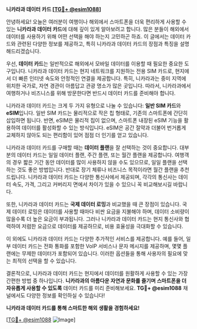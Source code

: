 **니카라과 데이터 카드 [[TG💪+ @esim1088](https://t.me/s/esim1088)]**

안녕하세요! 오늘은 여러분이 여행이나 해외에서 스마트폰을 더욱 편리하게 사용할 수 있는 **니카라과 데이터 카드**에 대해 깊이 있게 알아보려고 합니다. 많은 분들이 해외에서 데이터를 사용하기 위해 어떤 선택을 해야 하는지 고민하곤 하죠. 이 글에서는 데이터 카드와 관련된 다양한 정보를 제공하고, 특히 니카라과 데이터 카드의 장점과 특징을 설명해드리겠습니다.

우선, **데이터 카드**는 일반적으로 해외에서 모바일 데이터를 이용할 때 필요한 중요한 도구입니다. 니카라과 데이터 카드는 현지 네트워크를 지원하는 전용 SIM 카드로, 현지에서 더 빠른 인터넷 속도와 안정적인 연결을 제공합니다. 특히, 니카라과는 중미 지역에 위치한 국가로, 자연 경관이 아름답고 관광 명소가 많은 곳입니다. 따라서, 니카라과에서 여행하거나 비즈니스를 위해 방문한다면 반드시 데이터 카드를 준비해야 합니다.

니카라과 데이터 카드는 크게 두 가지 유형으로 나눌 수 있습니다: **일반 SIM 카드**와 **eSIM**입니다. 일반 SIM 카드는 물리적으로 작은 칩 형태로, 기존의 스마트폰에 간단히 삽입하면 됩니다. 반면, eSIM은 물리적 칩이 없으며, 스마트폰 내장된 eSIM 기능을 활용하여 데이터를 활성화할 수 있는 방식입니다. eSIM은 공간 절약과 더불어 번거롭게 교체하지 않아도 되는 편리함이 있어 점점 더 인기를 얻고 있습니다.

니카라과 데이터 카드를 구매할 때는 **데이터 플랜**을 잘 선택하는 것이 중요합니다. 대부분의 데이터 카드는 일일 데이터 플랜, 주간 플랜, 또는 월간 플랜을 제공합니다. 여행객의 경우 짧은 기간 동안 데이터를 많이 사용하지 않을 수도 있으므로, 일일 플랜을 선택하는 것도 좋은 방법입니다. 반대로 장기 체류나 비즈니스 목적이라면 월간 플랜을 추천드립니다. 니카라과 데이터 카드는 다양한 통신사에서 제공되며, 각각의 통신사는 데이터 속도, 가격, 그리고 커버리지 면에서 차이가 있을 수 있으니 꼭 비교해보시길 바랍니다.

또한, 니카라과 데이터 카드는 **국제 데이터 로밍**과 비교했을 때 큰 장점이 있습니다. 국제 데이터 로밍은 데이터를 사용할 때마다 비싼 요금을 지불해야 하며, 데이터 소비량이 많을수록 더 높은 요금이 부과됩니다. 그러나 니카라과 데이터 카드는 현지 통신사와 협력하여 저렴한 요금으로 데이터를 제공하므로, 비용 효율성을 극대화할 수 있습니다.

이 외에도 니카라과 데이터 카드는 다양한 추가적인 서비스를 제공합니다. 예를 들어, 일부 데이터 카드는 전화 통화를 포함한 VoIP 서비스나 문자 메시지를 제공하며, 몇몇 플랜에는 무제한 데이터가 포함되어 있습니다. 이러한 옵션들을 통해 사용자의 필요에 맞는 최적의 선택을 할 수 있습니다.

결론적으로, 니카라과 데이터 카드는 현지에서 데이터를 원활하게 사용할 수 있는 가장 간편한 방법 중 하나입니다. **니카라과의 아름다운 자연과 문화를 즐기며 스마트폰을 더 자유롭게 사용할 수 있도록** 데이터 카드를 미리 준비해보세요. **TG💪+ @esim1088** 채널에서도 다양한 정보를 확인하실 수 있습니다!

**니카라과 데이터 카드를 통해 스마트한 해외 생활을 경험하세요!**

[[TG💪+ @esim1088](https://t.me/s/esim1088) ![Image](https://i.postimg.cc/Y0z9fWf4/image.png)]